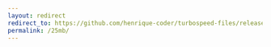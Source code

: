 ```yaml
---
layout: redirect
redirect_to: https://github.com/henrique-coder/turbospeed-files/releases/download/turbospeed-files/turbospeed-file-25mb.bin
permalink: /25mb/
---
```

